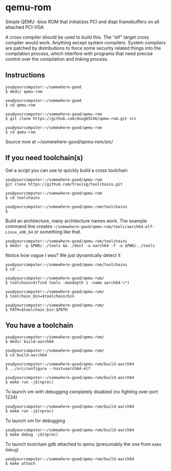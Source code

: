 # qemu-rom
Simple QEMU -bios ROM that initializes PCI and dispi framebuffers
on all attached PCI-VGA

A cross compiler should be used to build this. The "elf" target cross compiler
would work. Anything except system compilers. System compilers are patched
by distributions to force some security related things into the compilation
process, which interfere with programs that need precise control over the 
compilation and linking process.

## Instructions

    you@yourcomputer:~/somewhere-good
    $ mkdir qemu-rom
    
    you@yourcomputer:~/somewhere-good
    $ cd qemu-rom
    
    you@yourcomputer:~/somewhere-good/qemu-rom
    $ git clone https://github.com/doug65536/qemu-rom.git src
    
    you@yourcomputer:~/somewhere-good/qemu-rom
    $ cd qemu-rom
    
Source now at ~/somewhere-good/qemu-rom/src/

## If you need toolchain(s)

Get a script you can use to quickly build a cross toolchain
    
    you@yourcomputer:~/somewhere-good/qemu-rom
    git clone https://github.com/travisg/toolchains.git

    you@yourcomputer:~/somewhere-good/qemu-rom
    $ cd toolchains

    you@yourcomputer:~/somewhere-good/qemu-rom/toolchains
    $ 
    
Build an architecture, many architecture names work. The example
command line creates `~/somewhere-good/qemu-rom/tools/aarch64-elf-Linux_x86_64` or
something like that.
    
    you@yourcomputer:~/somewhere-good/qemu-rom/toolchains
    $ mkdir -p $PWD/../tools && ./doit -a aarch64 -f -o $PWD/../tools
    
Notice how vague I was? We just dynamically detect it
    
    you@yourcomputer:~/somewhere-good/qemu-rom/toolchains
    $ cd ..
    
    you@yourcomputer:~/somewhere-good/qemu-rom/
    $ toolchain=$(find tools -maxdepth 1 -name aarch64-\*)
    
    you@yourcomputer:~/somewhere-good/qemu-rom/
    $ toolchain_bin=$toolchain/bin
    
    you@yourcomputer:~/somewhere-good/qemu-rom/
    $ PATH=$toolchain_bin:$PATH
    
## You have a toolchain
    
    you@yourcomputer:~/somewhere-good/qemu-rom/
    $ mkdir build-aarch64
    
    you@yourcomputer:~/somewhere-good/qemu-rom/
    $ cd build-aarch64
    
    you@yourcomputer:~/somewhere-good/qemu-rom/build-aarch64
    $ ../src/configure --host=aarch64-elf
    
    you@yourcomputer:~/somewhere-good/qemu-rom/build-aarch64
    $ make run -j$(nproc)
    
To launch vm with debugging completely disabled (no fighting over port 1234)
    
    you@yourcomputer:~/somewhere-good/qemu-rom/build-aarch64
    $ make run -j$(nproc)
    
To launch vm for debugging
    
    you@yourcomputer:~/somewhere-good/qemu-rom/build-aarch64
    $ make debug -j$(nproc)
    
To launch toolchain gdb attached to qemu (presumably the one from `make debug`)
    
    you@yourcomputer:~/somewhere-good/qemu-rom/build-aarch64
    $ make attach
    
